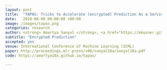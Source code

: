 ```yaml
---
layout: post
title:  "TAPAS: Tricks to Accelerate (encrypted) Prediction As a Service"
date:   2018-06-08 00:00:00 +00:00
image: /images/tapas.png
categories: research
author: <strong> Amartya Sanyal </strong>, <a href="https://mkusner.github.io/"> Matt Kusner </a>, <a href="https://www.lsi.upc.edu/~agascon/"> Adrià Gascón</a> <a href="http://www.cs.ox.ac.uk/people/varun.kanade/myindex.html"> Varun Kanade</a>
subtitle: "Encrypted Prediction"
accepted: yes
venue: International Conference of Machine Learning (ICML)
paper: http://proceedings.mlr.press/v80/sanyal18a/sanyal18a.pdf
code: https://amartya18x.github.io/tapas/

---
```

